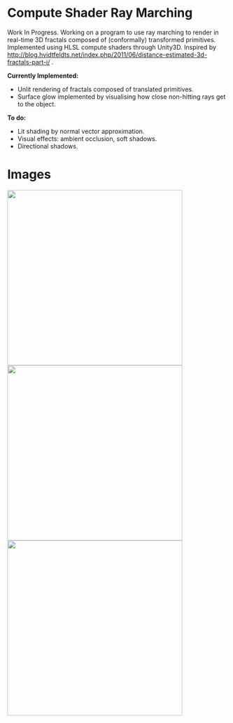 # Compute Shader Ray Marching
Work In Progress. Working on a program to use ray marching to render in real-time 3D fractals composed of (conformally) transformed primitives. Implemented using HLSL compute shaders through Unity3D. Inspired by http://blog.hvidtfeldts.net/index.php/2011/06/distance-estimated-3d-fractals-part-i/ .

**Currently Implemented:**
- Unlit rendering of fractals composed of translated primitives.
- Surface glow implemented by visualising how close non-hitting rays get to the object.

**To do:**
- Lit shading by normal vector approximation.
- Visual effects: ambient occlusion, soft shadows.
- Directional shadows.

# Images

<img src="https://raw.github.com/akoreman/WIP-Compute-Shader-Ray-Marching/main/images/Spheres.PNG" width="400">  

<img src="https://raw.github.com/akoreman/WIP-Compute-Shader-Ray-Marching/main/images/Tetra.PNG" width="400">  

<img src="https://raw.github.com/akoreman/WIP-Compute-Shader-Ray-Marching/main/images/MengerSponge.PNG" width="400">  
